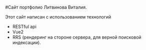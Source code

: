 #Сайт портфолио Литвинова Виталия.

Этот сайт написан с использованием технологий 
* RESTful api
* Vue2
* RRS (рендеринг на стороне сервера, для верной поисковой индексации).
